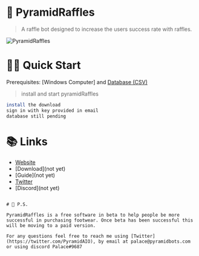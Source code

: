 # 🚀 PyramidRaffles

> A raffle bot designed to increase the users success rate with raffles.

![PyramidRaffles](link)

# 🏄‍♂️ Quick Start

Prerequisites: [Windows Computer] and [Database (CSV)](link)

> install and start pyramidRaffles

```bash
install the download
sign in with key provided in email
database still pending
```

# 📚 Links

- [Website](https://www.pyramidbots.com/)
- [Download](not yet)
- [Guide](not yet)
- [Twitter](https://twitter.com/PyramidAIO)
- [Discord](not yet)

```

# 💌 P.S.

PyramidRaffles is a free software in beta to help people be more successful in purchasing footwear. Once beta has been successful this will be moving to a paid version.

For any questions feel free to reach me using [Twitter](https://twitter.com/PyramidAIO), by email at palace@pyramidbots.com or using discord Palace#9687
```
